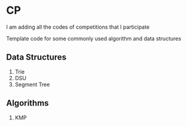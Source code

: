 # CP
I am adding all the codes of competitions that I participate

Template code for some commonly used algorithm and data structures
## Data Structures
1. Trie
2. DSU
3. Segment Tree
## Algorithms
1. KMP
